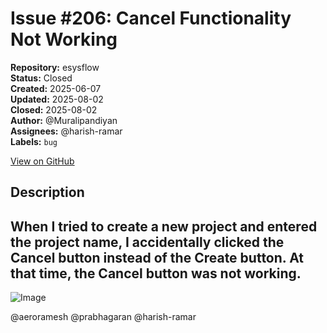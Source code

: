 # Issue #206: Cancel Functionality Not Working

**Repository:** esysflow  
**Status:** Closed  
**Created:** 2025-06-07  
**Updated:** 2025-08-02  
**Closed:** 2025-08-02  
**Author:** @Muralipandiyan  
**Assignees:** @harish-ramar  
**Labels:** `bug`  

[View on GitHub](https://github.com/Simtestlab/esysflow/issues/206)

## Description

## When I tried to create a new project and entered the project name, I accidentally clicked the Cancel button instead of the Create button. At that time, the Cancel button was not working.

![Image](https://github.com/user-attachments/assets/ffb85951-ca1e-43ac-81a0-632b651a7f80)

@aeroramesh @prabhagaran @harish-ramar 